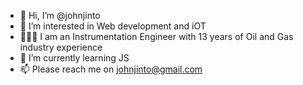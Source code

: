 - 👋 Hi, I’m @johnjinto
- 👀 I’m interested in Web development and iOT
- 👷🏼‍♂️ I am an Instrumentation Engineer with 13 years of Oil and Gas industry experience
- 🌱 I’m currently learning JS
- 📫 Please reach me on johnjinto@gmail.com

<!---
johnjinto/johnjinto is a ✨ special ✨ repository because its `README.md` (this file) appears on your GitHub profile.
You can click the Preview link to take a look at your changes.
--->

